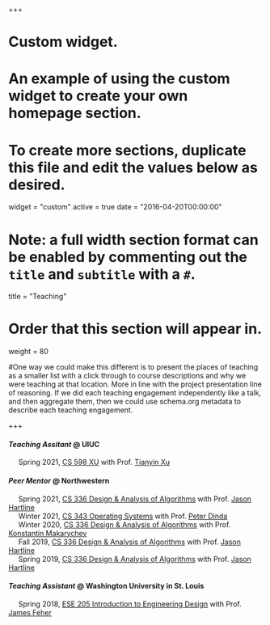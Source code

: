 +++
# Custom widget.
# An example of using the custom widget to create your own homepage section.
# To create more sections, duplicate this file and edit the values below as desired.
widget = "custom"
active = true
date = "2016-04-20T00:00:00"

# Note: a full width section format can be enabled by commenting out the `title` and `subtitle` with a `#`.
title = "Teaching"

# Order that this section will appear in.
weight = 80

#One way we could make this different is to present the places of teaching as a smaller list with a click through to course descriptions and why we were teaching at that location. More in line with the project presentation line of reasoning. If we did each teaching engagement independently like a talk, and then aggregate them, then we could use schema.org metadata to describe each teaching engagement.

+++
#### _Teaching Assitant_ @ UIUC
&nbsp;&nbsp;&nbsp;&nbsp; Spring 2021, 
    [CS 598 XU](https://cs598txu-uiuc.github.io/spring22/) 
    with Prof. [Tianyin Xu](https://tianyin.github.io/)
    <br>

#### _Peer Mentor_ @ Northwestern

&nbsp;&nbsp;&nbsp;&nbsp; Spring 2021, 
    [CS 336 Design & Analysis of Algorithms](https://canvas.northwestern.edu/courses/99268/) 
    with Prof. [Jason Hartline](https://sites.northwestern.edu/hartline/)
    <br>
&nbsp;&nbsp;&nbsp;&nbsp; Winter 2021, 
    [CS 343 Operating Systems](http://pdinda.org/os/) 
    with Prof. [Peter Dinda](http://pdinda.org/)
    <br>
&nbsp;&nbsp;&nbsp;&nbsp; Winter 2020, 
    [CS 336 Design & Analysis of Algorithms](https://www.mccormick.northwestern.edu/computer-science/academics/courses/descriptions/336.html)
    with Prof. [Konstantin Makarychev](https://konstantin.makarychev.net/) 
    <br>
&nbsp;&nbsp;&nbsp;&nbsp; Fall 2019,
    [CS 336 Design & Analysis of Algorithms](https://canvas.northwestern.edu/courses/99268/)
    with Prof. [Jason Hartline](https://sites.northwestern.edu/hartline/) 
    <br>
&nbsp;&nbsp;&nbsp;&nbsp; Spring 2019, 
    [CS 336 Design & Analysis of Algorithms](https://canvas.northwestern.edu/courses/92321/)
    with Prof. [Jason Hartline](https://sites.northwestern.edu/hartline/) 
    <br>

#### _Teaching Assistant_ @ Washington University in St. Louis
&nbsp;&nbsp;&nbsp;&nbsp; Spring 2018,
    [ESE 205 Introduction to Engineering Design](https://classes.engineering.wustl.edu/ese205/core/index.php?title=Main_Page) 
    with Prof. [James Feher](https://engineering.wustl.edu/faculty/James-Feher.html)
